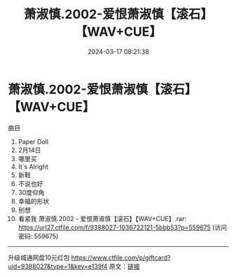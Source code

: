 ﻿---
title: 萧淑慎.2002-爱恨萧淑慎【滚石】【WAV+CUE】
date: 2024-03-17 08:21:38
categories: WAV车载音乐、镜像
tags: 华语中文
---
# 萧淑慎.2002-爱恨萧淑慎【滚石】【WAV+CUE】

曲目
1. Paper Doll
2. 2月14日
3. 哪里买
4. It`s Alright
5. 新鞋
6. 不说也好
7. 30度仰角
8. 幸福的形状
9. 别想
10. 看紧我
萧淑慎.2002 - 爱恨萧淑慎【滚石】【WAV+CUE】.rar: https://url27.ctfile.com/f/9388027-1036722121-5bbb53?p=559675
(访问密码: 559675)
***************************
升级城通网盘10元红包 https://www.ctfile.com/p/giftcard?uid=9388027&type=1&key=e139f4
原文：[链接](https://blog.sina.com.cn/s/blog_1647c7e76010314qx.html)